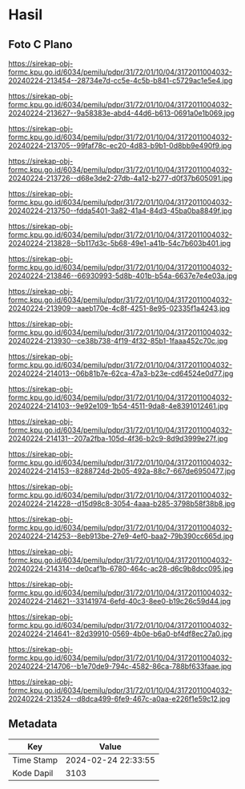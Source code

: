# Hasil

## Foto C Plano

https://sirekap-obj-formc.kpu.go.id/6034/pemilu/pdpr/31/72/01/10/04/3172011004032-20240224-213454--28734e7d-cc5e-4c5b-b841-c5729ac1e5e4.jpg

https://sirekap-obj-formc.kpu.go.id/6034/pemilu/pdpr/31/72/01/10/04/3172011004032-20240224-213627--9a58383e-abd4-44d6-b613-0691a0e1b069.jpg

https://sirekap-obj-formc.kpu.go.id/6034/pemilu/pdpr/31/72/01/10/04/3172011004032-20240224-213705--99faf78c-ec20-4d83-b9b1-0d8bb9e490f9.jpg

https://sirekap-obj-formc.kpu.go.id/6034/pemilu/pdpr/31/72/01/10/04/3172011004032-20240224-213726--d68e3de2-27db-4a12-b277-d0f37b605091.jpg

https://sirekap-obj-formc.kpu.go.id/6034/pemilu/pdpr/31/72/01/10/04/3172011004032-20240224-213750--fdda5401-3a82-41a4-84d3-45ba0ba8849f.jpg

https://sirekap-obj-formc.kpu.go.id/6034/pemilu/pdpr/31/72/01/10/04/3172011004032-20240224-213828--5b117d3c-5b68-49e1-a41b-54c7b603b401.jpg

https://sirekap-obj-formc.kpu.go.id/6034/pemilu/pdpr/31/72/01/10/04/3172011004032-20240224-213846--66930993-5d8b-401b-b54a-6637e7e4e03a.jpg

https://sirekap-obj-formc.kpu.go.id/6034/pemilu/pdpr/31/72/01/10/04/3172011004032-20240224-213909--aaeb170e-4c8f-4251-8e95-02335f1a4243.jpg

https://sirekap-obj-formc.kpu.go.id/6034/pemilu/pdpr/31/72/01/10/04/3172011004032-20240224-213930--ce38b738-4f19-4f32-85b1-1faaa452c70c.jpg

https://sirekap-obj-formc.kpu.go.id/6034/pemilu/pdpr/31/72/01/10/04/3172011004032-20240224-214013--06b81b7e-62ca-47a3-b23e-cd64524e0d77.jpg

https://sirekap-obj-formc.kpu.go.id/6034/pemilu/pdpr/31/72/01/10/04/3172011004032-20240224-214103--9e92e109-1b54-4511-9da8-4e8391012461.jpg

https://sirekap-obj-formc.kpu.go.id/6034/pemilu/pdpr/31/72/01/10/04/3172011004032-20240224-214131--207a2fba-105d-4f36-b2c9-8d9d3999e27f.jpg

https://sirekap-obj-formc.kpu.go.id/6034/pemilu/pdpr/31/72/01/10/04/3172011004032-20240224-214153--8288724d-2b05-492a-88c7-667de6950477.jpg

https://sirekap-obj-formc.kpu.go.id/6034/pemilu/pdpr/31/72/01/10/04/3172011004032-20240224-214228--d15d98c8-3054-4aaa-b285-3798b58f38b8.jpg

https://sirekap-obj-formc.kpu.go.id/6034/pemilu/pdpr/31/72/01/10/04/3172011004032-20240224-214253--8eb913be-27e9-4ef0-baa2-79b390cc665d.jpg

https://sirekap-obj-formc.kpu.go.id/6034/pemilu/pdpr/31/72/01/10/04/3172011004032-20240224-214314--de0caf1b-6780-464c-ac28-d6c9b8dcc095.jpg

https://sirekap-obj-formc.kpu.go.id/6034/pemilu/pdpr/31/72/01/10/04/3172011004032-20240224-214621--33141974-6efd-40c3-8ee0-b19c26c59d44.jpg

https://sirekap-obj-formc.kpu.go.id/6034/pemilu/pdpr/31/72/01/10/04/3172011004032-20240224-214641--82d39910-0569-4b0e-b6a0-bf4df8ec27a0.jpg

https://sirekap-obj-formc.kpu.go.id/6034/pemilu/pdpr/31/72/01/10/04/3172011004032-20240224-214706--b1e70de9-794c-4582-86ca-788bf633faae.jpg

https://sirekap-obj-formc.kpu.go.id/6034/pemilu/pdpr/31/72/01/10/04/3172011004032-20240224-213524--d8dca499-6fe9-467c-a0aa-e226f1e59c12.jpg


## Metadata

| Key        | Value               |
| ---------- | ------------------- |
| Time Stamp | 2024-02-24 22:33:55 |
| Kode Dapil | 3103                |



